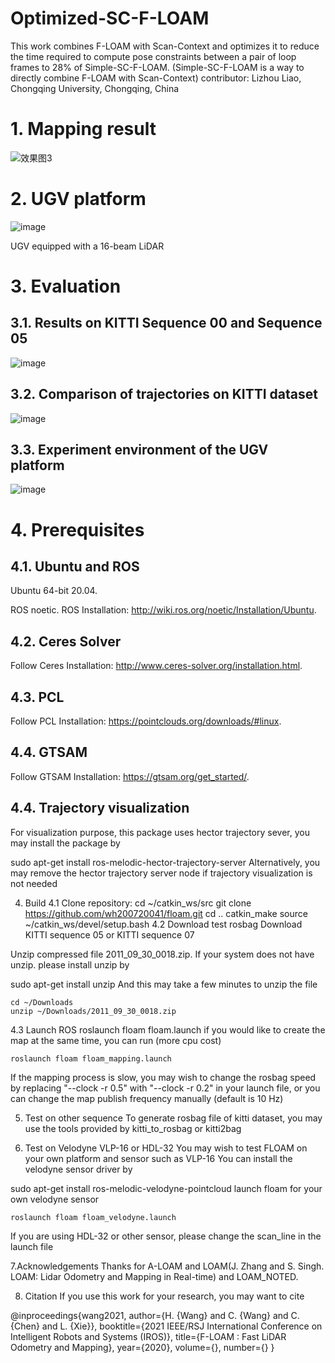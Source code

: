 # Optimized-SC-F-LOAM
This work combines F-LOAM with Scan-Context and optimizes it to reduce the time required to compute pose constraints between a pair of loop frames to 28% of Simple-SC-F-LOAM.
(Simple-SC-F-LOAM is a way to directly combine F-LOAM with Scan-Context)
contributor: Lizhou Liao, Chongqing University, Chongqing, China

# 1. Mapping result
![效果图3](https://user-images.githubusercontent.com/95751923/155124889-934ea649-3b03-4e8d-84af-608753f34c93.png)

# 2. UGV platform
![image](https://user-images.githubusercontent.com/95751923/155125896-55f90f9d-4c04-4cc0-a605-095c7d05709d.png)

UGV equipped with a 16-beam LiDAR
# 3. Evaluation

## 3.1. Results on KITTI Sequence 00 and Sequence 05
![image](https://user-images.githubusercontent.com/95751923/155125294-980e6a3d-6e76-4a23-9771-493ba278677e.png)


## 3.2. Comparison of trajectories on KITTI dataset
![image](https://user-images.githubusercontent.com/95751923/155125478-a361762f-f18e-4161-b892-6f5080f5681f.png)


## 3.3. Experiment environment of the UGV platform
![image](https://user-images.githubusercontent.com/95751923/155126033-faae2e47-ca13-4fa5-b8ea-653a1a03cc2d.png)


# 4. Prerequisites
## 4.1. Ubuntu and ROS
Ubuntu 64-bit 20.04.

ROS noetic. ROS Installation: http://wiki.ros.org/noetic/Installation/Ubuntu.

## 4.2. Ceres Solver
Follow Ceres Installation: http://www.ceres-solver.org/installation.html.

## 4.3. PCL
Follow PCL Installation: https://pointclouds.org/downloads/#linux.

## 4.4. GTSAM
Follow GTSAM Installation: https://gtsam.org/get_started/.

## 4.4. Trajectory visualization
For visualization purpose, this package uses hector trajectory sever, you may install the package by

sudo apt-get install ros-melodic-hector-trajectory-server
Alternatively, you may remove the hector trajectory server node if trajectory visualization is not needed

4. Build
4.1 Clone repository:
    cd ~/catkin_ws/src
    git clone https://github.com/wh200720041/floam.git
    cd ..
    catkin_make
    source ~/catkin_ws/devel/setup.bash
4.2 Download test rosbag
Download KITTI sequence 05 or KITTI sequence 07

Unzip compressed file 2011_09_30_0018.zip. If your system does not have unzip. please install unzip by

sudo apt-get install unzip 
And this may take a few minutes to unzip the file

	cd ~/Downloads
	unzip ~/Downloads/2011_09_30_0018.zip
4.3 Launch ROS
    roslaunch floam floam.launch
if you would like to create the map at the same time, you can run (more cpu cost)

    roslaunch floam floam_mapping.launch
If the mapping process is slow, you may wish to change the rosbag speed by replacing "--clock -r 0.5" with "--clock -r 0.2" in your launch file, or you can change the map publish frequency manually (default is 10 Hz)

5. Test on other sequence
To generate rosbag file of kitti dataset, you may use the tools provided by kitti_to_rosbag or kitti2bag

6. Test on Velodyne VLP-16 or HDL-32
You may wish to test FLOAM on your own platform and sensor such as VLP-16 You can install the velodyne sensor driver by

sudo apt-get install ros-melodic-velodyne-pointcloud
launch floam for your own velodyne sensor

    roslaunch floam floam_velodyne.launch
If you are using HDL-32 or other sensor, please change the scan_line in the launch file

7.Acknowledgements
Thanks for A-LOAM and LOAM(J. Zhang and S. Singh. LOAM: Lidar Odometry and Mapping in Real-time) and LOAM_NOTED.

8. Citation
If you use this work for your research, you may want to cite

@inproceedings{wang2021,
  author={H. {Wang} and C. {Wang} and C. {Chen} and L. {Xie}},
  booktitle={2021 IEEE/RSJ International Conference on Intelligent Robots and Systems (IROS)}, 
  title={F-LOAM : Fast LiDAR Odometry and Mapping}, 
  year={2020},
  volume={},
  number={}
}
